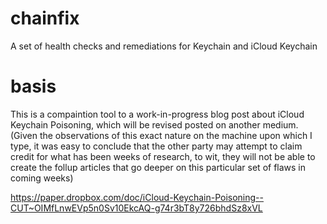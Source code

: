 # chainfix
A set of health checks and remediations for Keychain and iCloud Keychain

# basis

This is a compaintion tool to a work-in-progress blog post about iCloud Keychain Poisoning, which will be revised posted on another medium.  (Given the observations of this exact nature on the machine upon which I type, it was easy to conclude that the other party may attempt to claim credit for what has been weeks of research, to wit, they will not be able to create the follup articles that go deeper on this particular set of flaws in coming weeks)

https://paper.dropbox.com/doc/iCloud-Keychain-Poisoning--CUT~OIMfLnwEVp5n0Sv10EkcAQ-g74r3bT8y726bhdSz8xVL
